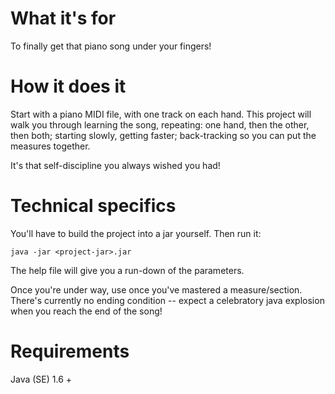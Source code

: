 # What it's for

To finally get that piano song under your fingers!

# How it does it

Start with a piano MIDI file, with one track on each hand.  This project will walk you through learning the song, repeating: one hand, then the other, then both; starting slowly, getting faster; back-tracking so you can put the measures together.

It's that self-discipline you always wished you had!

# Technical specifics

You'll have to build the project into a jar yourself.  Then run it:

    java -jar <project-jar>.jar

The help file will give you a run-down of the parameters.

Once you're under way, use <return> once you've mastered a measure/section.  There's currently no ending condition -- expect a celebratory java explosion when you reach the end of the song!

# Requirements

Java (SE) 1.6 +
